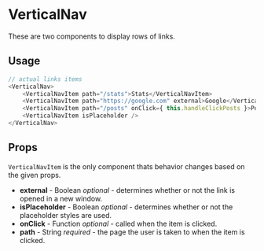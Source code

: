 VerticalNav
===========

These are two components to display rows of links.

## Usage

```js
// actual links items
<VerticalNav>
	<VerticalNavItem path="/stats">Stats</VerticalNavItem>
	<VerticalNavItem path="https://google.com" external>Google</VerticalNavItem>
	<VerticalNavItem path="/posts" onClick={ this.handleClickPosts }>Posts</VerticalNavItem>
	<VerticalNavItem isPlaceholder />
</VerticalNav>
```

## Props
`VerticalNavItem` is the only component thats behavior changes based on the given props.

- **external** - Boolean _optional_ - determines whether or not the link is opened in a new window.
- **isPlaceholder** - Boolean _optional_ - determines whether or not the placeholder styles are used.
- **onClick** - Function _optional_ - called when the item is clicked.
- **path** - String _required_ - the page the user is taken to when the item is clicked.
